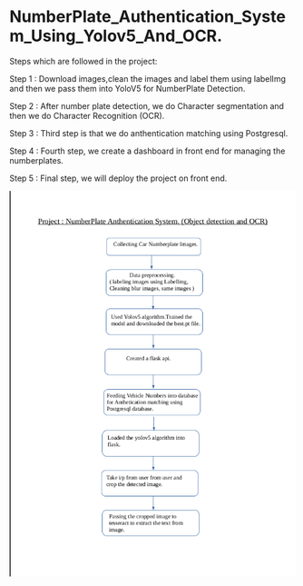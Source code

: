 # NumberPlate_Authentication_System_Using_Yolov5_And_OCR.

Steps which are followed in the project:

Step 1 : Download images,clean the images and label them using labelImg and then we pass them into YoloV5 for NumberPlate Detection.

Step 2 : After number plate detection, we do Character segmentation and then we do Character Recognition (OCR). 

Step 3 : Third step is that we do anthentication matching using Postgresql. 

Step 4 : Fourth step, we create a dashboard in front end for managing the numberplates.

Step 5 : Final step, we will deploy the project on front end.

<img src="Documents/ocr_flowchart.png">
